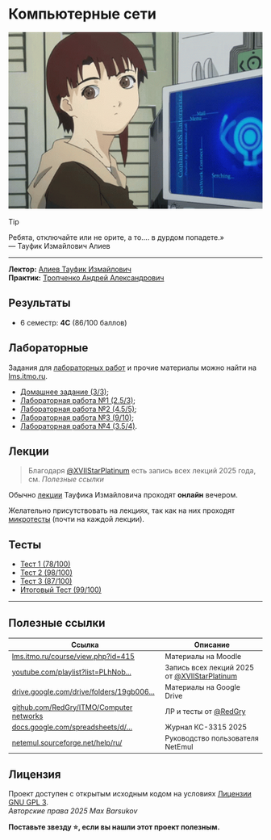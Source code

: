 # Компьютерные сети

<img alt="lain-iwakura-lain" src="https://github.com/maxbarsukov/itmo/blob/master/.docs/lain-iwakura-lain.gif" height="350">

> [!TIP]
> Ребята, отключайте или не орите, а то.... в дурдом попадете.»\
> — Тауфик Измайлович Алиев

---

**Лектор:** [Алиев Тауфик Измайлович](https://my.itmo.ru/persons/100040) \
**Практик:** [Тропченко Андрей Александрович](https://my.itmo.ru/persons/111848)

## Результаты

- 6 семестр: **4C** (86/100 баллов)

## Лабораторные

Задания для [лабораторных работ](./лабораторные/) и прочие материалы можно найти на [lms.itmo.ru](https://lms.itmo.ru/).

- [Домашнее задание (3/3)](./дз/);
- [Лабораторная работа №1 (2.5/3)](./лабораторные/lab1/);
- [Лабораторная работа №2 (4.5/5)](./лабораторные/lab2/);
- [Лабораторная работа №3 (9/10)](./лабораторные/lab3/);
- [Лабораторная работа №4 (3.5/4)](./лабораторные/lab4/).

## Лекции

> Благодаря [@XVIIStarPlatinum](https://github.com/XVIIStarPlatinum/) есть запись всех лекций 2025 года, см. *Полезные ссылки*

Обычно [лекции](./лекции/) Тауфика Измайловича проходят **онлайн** вечером.

Желательно присутствовать на лекциях, так как на них проходят [микротесты](./микрокр/) (почти на каждой лекции).

## Тесты

- [Тест 1 (78/100)](./тесты/)
- [Тест 2 (98/100)](./тесты/)
- [Тест 3 (87/100)](./тесты/)
- [Итоговый Тест (99/100)](./тесты/)

---

## Полезные ссылки

| Ссылка | Описание |
| --- | --- |
| [lms.itmo.ru/course/view.php?id=415](https://lms.itmo.ru/course/view.php?id=415) | Материалы на Moodle |
| [youtube.com/playlist?list=PLhNob...](https://www.youtube.com/playlist?list=PLhNobRI2f0wZHhJUDU9DtDZLBvOhhbFFJ) | Запись всех лекций 2025 от [@XVIIStarPlatinum](https://github.com/XVIIStarPlatinum/) |
| [drive.google.com/drive/folders/19gb006...](https://drive.google.com/drive/folders/19gb006cJawjIdZ4iqjlUGw3mJ0cBB5x_) | Материалы на Google Drive |
| [github.com/RedGry/ITMO/Computer networks](https://github.com/RedGry/ITMO/tree/master/Computer%20networks) | ЛР и тесты от [@RedGry](https://github.com/RedGry) |
| [docs.google.com/spreadsheets/d/...](https://docs.google.com/spreadsheets/d/1gvE-7HjyebpUxW-hAutBJp-O35Hx4Lpze5-HWEaPL58/edit?gid=1930046114#gid=1930046114) | Журнал КС-3315 2025 |
| [netemul.sourceforge.net/help/ru/](https://netemul.sourceforge.net/help/ru/) | Руководство пользователя NetEmul |

## Лицензия <a name="license"></a>

Проект доступен с открытым исходным кодом на условиях [Лицензии GNU GPL 3](https://opensource.org/license/gpl-3-0/). \
*Авторские права 2025 Max Barsukov*

**Поставьте звезду :star:, если вы нашли этот проект полезным.**
